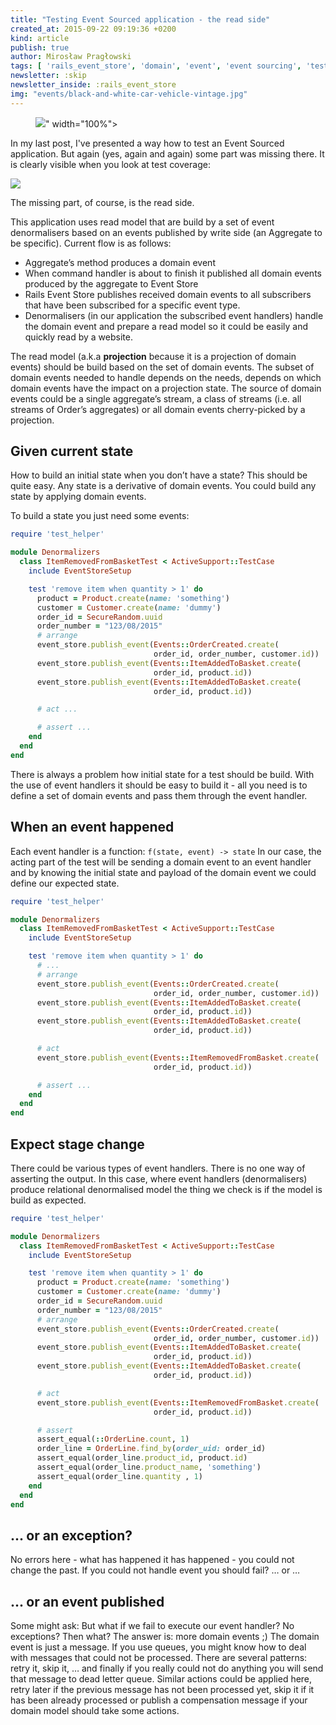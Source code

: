 ```yaml
---
title: "Testing Event Sourced application - the read side"
created_at: 2015-09-22 09:19:36 +0200
kind: article
publish: true
author: Mirosław Pragłowski
tags: [ 'rails_event_store', 'domain', 'event', 'event sourcing', 'tests', 'TDD' ]
newsletter: :skip
newsletter_inside: :rails_event_store
img: "events/black-and-white-car-vehicle-vintage.jpg"
---
```


<p>
  <figure>
    <img src="<%= src_fit("events/black-and-white-car-vehicle-vintage.jpg") %>" width="100%">
  </figure>
</p>

In my last post, I've presented a way how to test an Event Sourced application. But again (yes, again and again) some part was missing there. It is clearly visible when you look at test coverage:

<img src="/assets/images/events/sample-test-coverage.png"/>

The missing part, of course, is the read side.

<!-- more -->

This application uses read model that are build by a set of event denormalisers based on an events published by write side (an Aggregate to be specific). Current flow is as follows:

* Aggregate’s method produces a domain event
* When command handler is about to finish it published all domain events produced by the aggregate to Event Store
* Rails Event Store publishes received domain events to all subscribers that have been subscribed for a specific event type.
* Denormalisers (in our application the subscribed event handlers) handle the domain event and prepare a read model so it could be easily and quickly read by a website.

The read model (a.k.a **projection** because it is a projection of domain events) should be build based on the set of domain events.
The subset of domain events needed to handle depends on the needs, depends on which domain events have the impact on a projection state.
The source of domain events could be a single aggregate’s stream, a class of streams (i.e. all streams of Order’s aggregates) or all domain events cherry-picked by a projection.

## Given current state
How to build an initial state when you don’t have a state?
This should be quite easy. Any state is a derivative of domain events. You could build any state by applying domain events.

To build a state you just need some events:

```ruby
require 'test_helper'

module Denormalizers
  class ItemRemovedFromBasketTest < ActiveSupport::TestCase
    include EventStoreSetup

    test 'remove item when quantity > 1' do
      product = Product.create(name: 'something')
      customer = Customer.create(name: 'dummy')
      order_id = SecureRandom.uuid
      order_number = "123/08/2015"
      # arrange
      event_store.publish_event(Events::OrderCreated.create(
                                order_id, order_number, customer.id))
      event_store.publish_event(Events::ItemAddedToBasket.create(
                                order_id, product.id))
      event_store.publish_event(Events::ItemAddedToBasket.create(
                                order_id, product.id))

      # act ...

      # assert ...
    end
  end
end
```

There is always a problem how initial state for a test should be build. With the use of event handlers it should be easy to build it - all you need is to define a set of domain events and pass them through the event handler.

## When an event happened

Each event handler is a function: `f(state, event) -> state`
In our case, the acting part of the test will be sending a domain event to an event handler and by knowing the initial state and payload of the domain event we could define our expected state.

```ruby
require 'test_helper'

module Denormalizers
  class ItemRemovedFromBasketTest < ActiveSupport::TestCase
    include EventStoreSetup

    test 'remove item when quantity > 1' do
      # ...
      # arrange
      event_store.publish_event(Events::OrderCreated.create(
                                order_id, order_number, customer.id))
      event_store.publish_event(Events::ItemAddedToBasket.create(
                                order_id, product.id))
      event_store.publish_event(Events::ItemAddedToBasket.create(
                                order_id, product.id))

      # act
      event_store.publish_event(Events::ItemRemovedFromBasket.create(
                                order_id, product.id))

      # assert ...
    end
  end
end
```

## Expect stage change

There could be various types of event handlers. There is no one way of asserting the output. In this case, where event handlers (denormalisers) produce relational denormalised model the thing we check is if the model is build as expected.

```ruby
require 'test_helper'

module Denormalizers
  class ItemRemovedFromBasketTest < ActiveSupport::TestCase
    include EventStoreSetup

    test 'remove item when quantity > 1' do
      product = Product.create(name: 'something')
      customer = Customer.create(name: 'dummy')
      order_id = SecureRandom.uuid
      order_number = "123/08/2015"
      # arrange
      event_store.publish_event(Events::OrderCreated.create(
                                order_id, order_number, customer.id))
      event_store.publish_event(Events::ItemAddedToBasket.create(
                                order_id, product.id))
      event_store.publish_event(Events::ItemAddedToBasket.create(
                                order_id, product.id))

      # act
      event_store.publish_event(Events::ItemRemovedFromBasket.create(
                                order_id, product.id))

      # assert
      assert_equal(::OrderLine.count, 1)
      order_line = OrderLine.find_by(order_uid: order_id)
      assert_equal(order_line.product_id, product.id)
      assert_equal(order_line.product_name, 'something')
      assert_equal(order_line.quantity , 1)
    end
  end
end
```

## ... or an exception?

No errors here - what has happened it has happened - you could not change the past. If you could not handle event you should fail? … or …

## ... or an event published

Some might ask: But what if we fail to execute our event handler? No exceptions? Then what?
The answer is: more domain events ;)
The domain event is just a message. If you use queues, you might know how to deal with messages that could not be processed. There are several patterns: retry it, skip it, … and finally if you really could not do anything you will send that message to dead letter queue.
Similar actions could be applied here, retry later if the previous message has not been processed yet, skip it if it has been already processed or publish a compensation message if your domain model should take some actions.
